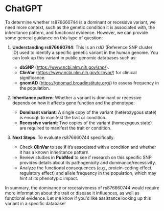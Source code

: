 # ChatGPT

To determine whether rs876660744 is a dominant or recessive variant, we need more context, such as the genetic condition it is associated with, the inheritance pattern, and functional evidence. However, we can provide some general guidance on this type of question:

1. **Understanding rs876660744**: This is an *rsID* (Reference SNP cluster ID) used to identify a specific genetic variant in the human genome. You can look up this variant in public genomic databases such as:
   - **dbSNP** (https://www.ncbi.nlm.nih.gov/snp/).
   - **ClinVar** (https://www.ncbi.nlm.nih.gov/clinvar/) for clinical significance.
   - **gnomAD** (https://gnomad.broadinstitute.org/) to assess frequency in the population.

2. **Inheritance pattern**: Whether a variant is dominant or recessive depends on how it affects gene function and the phenotype:
   - **Dominant variant**: A single copy of the variant (heterozygous state) is enough to manifest the trait or condition.
   - **Recessive variant**: Two copies of the variant (homozygous state) are required to manifest the trait or condition.

3. **Next Steps**: To evaluate rs876660744 specifically:
   - Check **ClinVar** to see if it’s associated with a condition and whether it has a known inheritance pattern.
   - Review studies in **PubMed** to see if research on this specific SNP provides details about its pathogenicity and dominance/recessivity.
   - Analyze the functional consequences (e.g., protein-coding effect, regulatory effect) and allele frequency in the population, which may hint at its phenotypic impact.

In summary, the dominance or recessiveness of rs876660744 would require more information about the trait or disease it influences, as well as functional evidence. Let me know if you'd like assistance looking up this variant in a specific database!